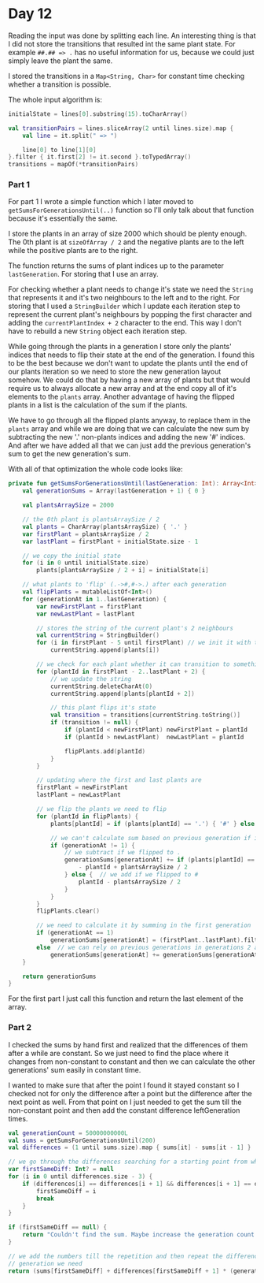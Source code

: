 # Day 12
Reading the input was done by splitting each line.
An interesting thing is that I did not store the transitions that resulted int the same
plant state. For example `##.## => .` has no useful information for us, because we could
just simply leave the plant the same.

I stored the transitions in a `Map<String, Char>` for constant time checking whether a transition
is possible.

The whole input algorithm is:

```kotlin
initialState = lines[0].substring(15).toCharArray()

val transitionPairs = lines.sliceArray(2 until lines.size).map {
    val line = it.split(" => ")

    line[0] to line[1][0]
}.filter { it.first[2] != it.second }.toTypedArray()
transitions = mapOf(*transitionPairs)
```

### Part 1
For part 1 I wrote a simple function which I later moved to `getSumsForGenerationsUntil(..)` function
so I'll only talk about that function because it's essentially the same.

I store the plants in an array of size 2000 which should be plenty enough. The 0th plant is at
`sizeOfArray / 2` and the negative plants are to the left while the positive plants are to the right.

The function returns the sums of plant indices up to the parameter `lastGeneration`. For storing that I
use an array.

For checking whether a plant needs to change it's state we need the `String` that represents it and
it's two neighbours to the left and to the right. For storing that I used a `StringBuilder` which
I update each iteration step to represent the current plant's neighbours by popping the first
character and adding the `currentPlantIndex + 2` character to the end. This way I don't have to rebuild
a new `String` object each iteration step.

While going through the plants in a generation I store only the plants' indices that needs to flip
their state at the end of the generation. I found this to be the best because we don't want to update
the plants until the end of our plants iteration so we need to store the new generation layout somehow.
We could do that by having a new array of plants but that would require us to always allocate a new array
and at the end copy all of it's elements to the `plants` array. Another advantage of having the flipped
plants in a list is the calculation of the sum if the plants.

We have to go through all the flipped plants anyway, to replace them in the `plants` array and while
we are doing that we can calculate the new sum by subtracting the new '.' non-plants indices
and adding the new '#' indices. And after we have added all that we can just add the previous
generation's sum to get the new generation's sum.

With all of that optimization the whole code looks like:
```kotlin
private fun getSumsForGenerationsUntil(lastGeneration: Int): Array<Int> {
    val generationSums = Array(lastGeneration + 1) { 0 }

    val plantsArraySize = 2000

    // the 0th plant is plantsArraySize / 2
    val plants = CharArray(plantsArraySize) { '.' }
    var firstPlant = plantsArraySize / 2
    var lastPlant = firstPlant + initialState.size - 1

    // we copy the initial state
    for (i in 0 until initialState.size)
        plants[plantsArraySize / 2 + i] = initialState[i]

    // what plants to 'flip' (.->#,#->.) after each generation
    val flipPlants = mutableListOf<Int>()
    for (generationAt in 1..lastGeneration) {
        var newFirstPlant = firstPlant
        var newLastPlant = lastPlant

        // stores the string of the current plant's 2 neighbours
        val currentString = StringBuilder()
        for (i in firstPlant - 5 until firstPlant) // we init it with th string before the first plant
            currentString.append(plants[i])

        // we check for each plant whether it can transition to something else
        for (plantId in firstPlant - 2..lastPlant + 2) {
            // we update the string
            currentString.deleteCharAt(0)
            currentString.append(plants[plantId + 2])

            // this plant flips it's state
            val transition = transitions[currentString.toString()]
            if (transition != null) {
                if (plantId < newFirstPlant) newFirstPlant = plantId
                if (plantId > newLastPlant)  newLastPlant = plantId

                flipPlants.add(plantId)
            }
        }

        // updating where the first and last plants are
        firstPlant = newFirstPlant
        lastPlant = newLastPlant

        // we flip the plants we need to flip
        for (plantId in flipPlants) {
            plants[plantId] = if (plants[plantId] == '.') { '#' } else { '.' }

            // we can't calculate sum based on previous generation if it is the first generation
            if (generationAt != 1) {
                // we subtract if we flipped to .
                generationSums[generationAt] += if (plants[plantId] == '.') {
                    - plantId + plantsArraySize / 2
                } else {  // we add if we flipped to #
                    plantId - plantsArraySize / 2
                }
            }
        }
        flipPlants.clear()

        // we need to calculate it by summing in the first generation
        if (generationAt == 1)
            generationSums[generationAt] = (firstPlant..lastPlant).filter { plants[it] == '#' }.map { it - plantsArraySize / 2 }.sum()
        else  // we can rely on previous generations in generations 2 and above
            generationSums[generationAt] += generationSums[generationAt - 1]
    }

    return generationSums
}
```

For the first part I just call this function and return the last element of the array.


### Part 2
I checked the sums by hand first and realized that the differences of them after a while are
constant. So we just need to find the place where it changes from non-constant to constant
and then we can calculate the other generations' sum easily in constant time.

I wanted to make sure that after the point I found it stayed constant so I checked not for only the
difference after a point but the difference after the next point as well. From that point on
I just needed to get the sum till the non-constant point and then add the constant difference
leftGeneration times.

```kotlin
val generationCount = 50000000000L
val sums = getSumsForGenerationsUntil(200)
val differences = (1 until sums.size).map { sums[it] - sums[it - 1] }

// we go through the differences searching for a starting point from which point on they repeat
var firstSameDiff: Int? = null
for (i in 0 until differences.size - 3) {
    if (differences[i] == differences[i + 1] && differences[i + 1] == differences[i + 2]) {
        firstSameDiff = i
        break
    }
}

if (firstSameDiff == null) {
    return "Couldn't find the sum. Maybe increase the generation count!"
}

// we add the numbers till the repetition and then repeat the difference x times till we get to the last
// generation we need
return (sums[firstSameDiff] + differences[firstSameDiff + 1] * (generationCount - firstSameDiff)).toString()
```
